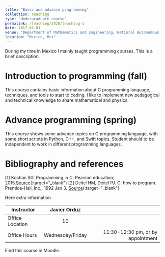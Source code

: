 ```yaml
---
title: "Basic and advance programming"
collection: teaching
type: "Undergraduate course"
permalink: /teaching/2020/teaching-1
date: 2017-02-01
venue: "Department of Mathematics and Engineering, National Autonomous University of Mexico"
location: "Mexico, Mex"
---
```



During my time in Mexico I mainly taught programming courses. This is a brief description.

# Introduction to programming (fall)

This course contains basic information about C programming language, techniques, and tools to start to coding. I like to implement new pedagogical and technical knowledge to share mathematical and physics. 


# Advance programming (spring)

This course shows some advance topics on C programming language, with some short scripts in Python, C++, and Swift topics. Student should to be independent to work in different programming languages.

# Bibliography and references
[1] Kochan SG. Programming in C. Pearson education; 2015.[Source](https://tinyurl.com/ygg56pr3){:target="_blank"}
[2] Deitel HM, Deitel PJ. C: how to program. Prentice-Hall, Inc.; 1992 Jan 3. [Source](https://tinyurl.com/yf8xuf9l){:target="_blank"}


Here extra information


| Instructor   |      Javier Orduz      |   |
|--------------------|:-----------------------:|----------------:|
| Office Location |  10 |  |
| Office Hours |    Wednesday/Friday   |   11:30-12:30 pm, or by appointment |


Find this course in Moodle.
